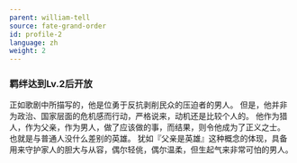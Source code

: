 ```yaml
---
parent: william-tell
source: fate-grand-order
id: profile-2
language: zh
weight: 2
---
```


### 羁绊达到Lv.2后开放

正如歌剧中所描写的，他是位勇于反抗剥削民众的压迫者的男人。
但是，他并非为政治、国家层面的危机感而行动，严格说来，动机还是比较个人的。
他作为猎人，作为父亲，作为男人，做了应该做的事，而结果，则令他成为了正义之士。
也就是与普通人没什么差别的英雄。
犹如『父亲是英雄』这种概念的体现，具备用来守护家人的胆大与从容，偶尔轻佻，偶尔温柔，但生起气来非常可怕的男人。
